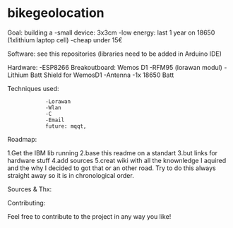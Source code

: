 # bikegeolocation

Goal: building a
								 -small device: 3x3cm
                 -low energy: last 1 year on 18650 (1xlithium laptop cell)
                 -cheap under 15€ 
               
Software: see this repositories (libraries need to be added in Arduino IDE)


Hardware: 
					-ESP8266 Breakoutboard: Wemos D1 
          -RFM95 (lorawan modul)
          -Lithium Batt Shield for WemosD1
          -Antenna
          -1x 18650 Batt 
          

Techniques used: 

                -Lorawan
                -Wlan
                -C 
                -Email 
                future: mqqt,
    
            
Roadmap: 

1.Get the IBM lib running 
2.base this readme on a standart 
3.but links for hardware stuff
4.add sources 
5.creat wiki with all the knownledge I aquired and the why I decided to got that or an other road. Try to do this always straight away so it is in chronological order. 

Sources & Thx: 


Contributing:

Feel free to contribute to the project in any way you like!
